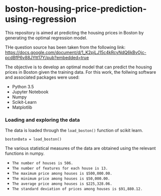 # boston-housing-price-prediction-using-regression
This repository is aimed at predicting the housing prices in Boston by generating the optimal regression model.

THe question source has been taken from the following link:
https://docs.google.com/document/d/1_K2pjLJ15c4kRcyNdQ6kBvOjc-pcdBfP6v88JYtt17Y/pub?embedded=true

The objective is to develop an optimal model that can predict the housing prices in Boston given the training data. For this work, the follwing software and associated packages were used:
- Python 3.5
- Jupyter Notebook
- Numpy
- Scikit-Learn
- Matplotlib

### Loading and exploring the data

The data is loaded through the `load_boston()` function of scikit learn. 
```
bostonData = load_boston()
```

The various statistical measures of the data are obtained using the relevant functions in numpy. 
- `The number of houses is 506.`
- `The number of features for each house is 13.`
- `The maximum price among houses is $500,000.00.`
- `The minimum price among houses is $50,000.00.`
- `The average price among houses is $225,328.06.`
- `The standard deviation of prices among houses is $91,880.12.`
